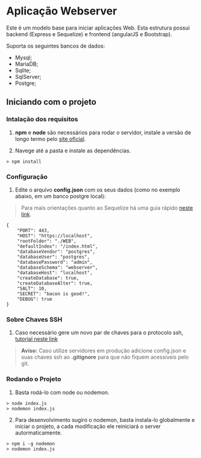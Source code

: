 # Aplicação Webserver

Este é um modelo base para iniciar aplicações Web.
Esta estrutura possui backend (Express e Sequelize) e frontend (angularJS e Bootstrap).

Suporta os seguintes bancos de dados:
- Mysql;
- MariaDB;
- Sqlite;
- SqlServer;
- Postgre;

## Iniciando com o projeto

### Intalação dos requisitos

1. **npm** e **node** são necessários para rodar o servidor, instale a versão de longo termo pelo [site oficial](https://nodejs.org/pt-br/).

2. Navege até a pasta e instale as dependências.

```
> npm install
```

### Configuração
1. Edite o arquivo **config.json** com os seus dados (como no exemplo abaixo, em um banco postgre local):
> Para mais orientações quanto ao Sequelize há uma guia rápido [neste link](https://sequelize.org/master/manual/getting-started.html).

```
{
    "PORT": 443,
    "HOST": "https://localhost",
    "rootFolder": "./WEB",
    "defaultIndex": "/index.html",
    "databaseVendor": "postgres",
    "databaseUser": "postgres",
    "databasePassword": "admin",
    "databaseSchema": "webserver",
    "databaseHost": "localhost",
    "createDatabase": true, 
    "createDatabaseAlter": true,
    "SALT": 10,
    "SECRET": "bacon is good!",
    "DEBUG": true
}
```

### Sobre Chaves SSH

1. Caso necessário gere um novo par de chaves para o protocolo ssh, [tutorial neste link](https://computadorcomwindows.com/2018/07/27/tutorial-como-gerar-uma-chave-ssh-no-windows-10/)

>
> **Aviso:** Caso utilize servidores em produção adicione config.json e suas chaves ssh ao **.gitignore** para que não fiquem acessíveis pelo git.
>

### Rodando o Projeto

1. Basta rodá-lo com node ou nodemon.

```
> node index.js
> nodemon index.js
```

2. Para desenvolvimento sugiro o nodemon, basta instala-lo globalmente e iniciar o projeto, a cada modificação ele reiniciará o server autormaticamente.

```
> npm i -g nodemon
> nodemon index.js
```

